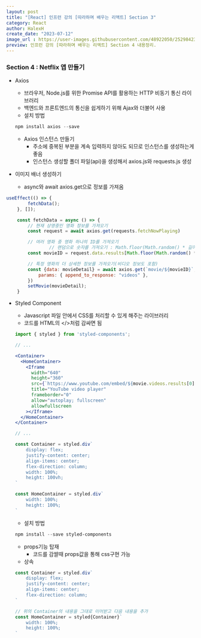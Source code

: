 ```yaml
---
layout: post
title: "[React] 인프런 강의 [따라하며 배우는 리액트] Section 3"
category: React
author: HalexH
create_date: "2023-07-12"
image_url : https://user-images.githubusercontent.com/48922050/252984234-fd740ef5-5ac4-4a24-8c12-2554920e25e5.png
preview: 인프런 강의 [따라하며 배우는 리액트] Section 4 내용정리. 
---
```


### Section 4 : Netflix 앱 만들기

- Axios
    - 브라우저, Node.js를 위한 Promise API를 활용하는 HTTP 비동기 통신 라이브러리
    - 백엔드와 프론트엔드의 통신을 쉽게하기 위해 Ajax와 더불어 사용
    - 설치 방법
    
    ```powershell
    npm install axios --save
    ```
    
    - Axios 인스턴스 만들기
        - 주소에 중복된 부분을 계속 입력하지 않아도 되므로 인스턴스를 생성하는게 좋음
        - 인스턴스 생성할 폴더 파일(api)을 생성해서 axios.js와 requests.js 생성

- 이미지 배너 생성하기
    - async와 await axios.get으로 정보를 가져옴

```jsx
useEffect(() => {
        fetchData();
    }, []);

    const fetchData = async () => {
        // 현재 상영중인 영화 정보를 가져오기
        const request = await axios.get(requests.fetchNowPlaying)

        // 여러 영화 중 영화 하나의 ID를 가져오기
				// 랜덤으로 숫자를 가져오기 : Math.floor(Math.random() * 길이)이용
        const movieID = request.data.results[Math.floor(Math.random() * request.data.results.length)].id;

        // 특정 영화의 더 상세한 정보를 가져오기(비디오 정보도 포함)
        const {data: movieDetail} = await axios.get(`movie/${movieID}`, {
            params: { append_to_response: "videos" },
        })
        setMovie(movieDetail);
    }
```

- Styled Component
    - Javascript 파일 안에서 CSS를 처리할 수 있게 해주는 라이브러리
    - 코드를 HTML의 </>처럼 감싸면 됨
    
    ```jsx
    import { styled } from 'styled-components';
    
    // ...
    
    <Container>
      <HomeContainer>
        <Iframe
          width="640"
          height="360"
          src={`https://www.youtube.com/embed/${movie.videos.results[0].key}?controls=0&autoplay=1&loop=1&mute=1&playlist=${movie.videos.results[0].key}`}
          title="YouTube video player"
          frameborder="0"
          allow="autoplay; fullscreen"
          allowfullscreen
        ></Iframe>
      </HomeContainer>
    </Container>
    
    // ...
    
    const Container = styled.div`
        display: flex;
        justify-content: center;
        align-items: center;
        flex-direction: column;
        width: 100%;
        height: 100vh;
    `
    
    const HomeContainer = styled.div`
        width: 100%;
        height: 100%;
    `
    ```
    
    - 설치 방법
    
    ```powershell
    npm install --save styled-components
    ```
    
    - props기능 탑재
        - 코드를 감쌀때 props값을 통해 css구현 가능
    - 상속
    
    ```jsx
    const Container = styled.div`
        display: flex;
        justify-content: center;
        align-items: center;
        flex-direction: column;
    `
    
    // 위의 Container의 내용을 그대로 이어받고 다음 내용을 추가
    const HomeContainer = styled{Container}`
        width: 100%;
        height: 100%;
    `
    ```
